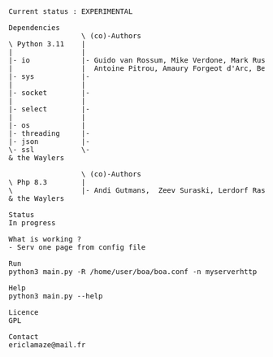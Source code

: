 <pre>
Current status : EXPERIMENTAL

Dependencies
                 \ (co)-Authors
\ Python 3.11    |
|                |
|- io            |- Guido van Rossum, Mike Verdone, Mark Russell, 
|                |  Antoine Pitrou, Amaury Forgeot d'Arc, Benjamin Peterson
|- sys           |- 
|                |
|- socket        |-
|                |
|- select        |-
|                |
|- os            |
|- threading     |-
|- json          |-
\- ssl           \-
& the Waylers

                 \ (co)-Authors
\ Php 8.3        | 
\                |- Andi Gutmans,  Zeev Suraski, Lerdorf Rasmus
& the Waylers

Status
In progress

What is working ? 
- Serv one page from config file

Run
python3 main.py -R /home/user/boa/boa.conf -n myserverhttp

Help
python3 main.py --help

Licence
GPL

Contact
ericlamaze@mail.fr
<pre>
